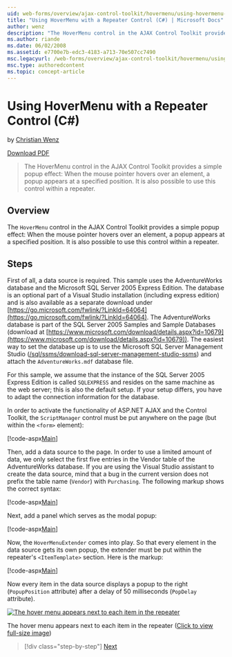 ```yaml
---
uid: web-forms/overview/ajax-control-toolkit/hovermenu/using-hovermenu-with-a-repeater-control-cs
title: "Using HoverMenu with a Repeater Control (C#) | Microsoft Docs"
author: wenz
description: "The HoverMenu control in the AJAX Control Toolkit provides a simple popup effect: When the mouse pointer hovers over an element, a popup appears at a specifi... (C#)"
ms.author: riande
ms.date: 06/02/2008
ms.assetid: e7700e7b-edc3-4183-a713-70e507cc7490
msc.legacyurl: /web-forms/overview/ajax-control-toolkit/hovermenu/using-hovermenu-with-a-repeater-control-cs
msc.type: authoredcontent
ms.topic: concept-article
---
```

# Using HoverMenu with a Repeater Control (C#)

by [Christian Wenz](https://github.com/wenz)

[Download PDF](https://download.microsoft.com/download/b/6/a/b6ae89ee-df69-4c87-9bfb-ad1eb2b23373/hovermenu1CS.pdf)

> The HoverMenu control in the AJAX Control Toolkit provides a simple popup effect: When the mouse pointer hovers over an element, a popup appears at a specified position. It is also possible to use this control within a repeater.

## Overview

The `HoverMenu` control in the AJAX Control Toolkit provides a simple popup effect: When the mouse pointer hovers over an element, a popup appears at a specified position. It is also possible to use this control within a repeater.

## Steps

First of all, a data source is required. This sample uses the AdventureWorks database and the Microsoft SQL Server 2005 Express Edition. The database is an optional part of a Visual Studio installation (including express edition) and is also available as a separate download under [https://go.microsoft.com/fwlink/?LinkId=64064](https://go.microsoft.com/fwlink/?LinkId=64064). The AdventureWorks database is part of the SQL Server 2005 Samples and Sample Databases (download at [https://www.microsoft.com/download/details.aspx?id=10679](https://www.microsoft.com/download/details.aspx?id=10679)). The easiest way to set the database up is to use the Microsoft SQL Server Management Studio ([/sql/ssms/download-sql-server-management-studio-ssms](/sql/ssms/download-sql-server-management-studio-ssms)) and attach the `AdventureWorks.mdf` database file.

For this sample, we assume that the instance of the SQL Server 2005 Express Edition is called `SQLEXPRESS` and resides on the same machine as the web server; this is also the default setup. If your setup differs, you have to adapt the connection information for the database.

In order to activate the functionality of ASP.NET AJAX and the Control Toolkit, the `ScriptManager` control must be put anywhere on the page (but within the `<form>` element):

[!code-aspx[Main](using-hovermenu-with-a-repeater-control-cs/samples/sample1.aspx)]

Then, add a data source to the page. In order to use a limited amount of data, we only select the first five entries in the Vendor table of the AdventureWorks database. If you are using the Visual Studio assistant to create the data source, mind that a bug in the current version does not prefix the table name (`Vendor`) with `Purchasing`. The following markup shows the correct syntax:

[!code-aspx[Main](using-hovermenu-with-a-repeater-control-cs/samples/sample2.aspx)]

Next, add a panel which serves as the modal popup:

[!code-aspx[Main](using-hovermenu-with-a-repeater-control-cs/samples/sample3.aspx)]

Now, the `HoverMenuExtender` comes into play. So that every element in the data source gets its own popup, the extender must be put within the repeater's `<ItemTemplate>` section. Here is the markup:

[!code-aspx[Main](using-hovermenu-with-a-repeater-control-cs/samples/sample4.aspx)]

Now every item in the data source displays a popup to the right (`PopupPosition` attribute) after a delay of 50 milliseconds (`PopDelay` attribute).

[![The hover menu appears next to each item in the repeater](using-hovermenu-with-a-repeater-control-cs/_static/image2.png)](using-hovermenu-with-a-repeater-control-cs/_static/image1.png)

The hover menu appears next to each item in the repeater ([Click to view full-size image](using-hovermenu-with-a-repeater-control-cs/_static/image3.png))

> [!div class="step-by-step"]
> [Next](using-hovermenu-with-a-repeater-control-vb.md)
